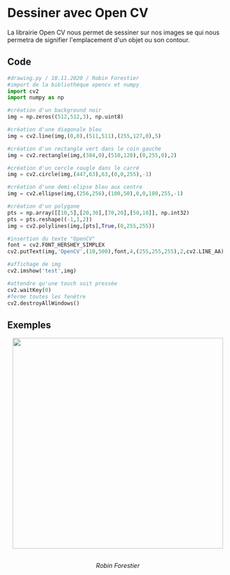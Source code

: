 # Dessiner avec Open CV

La librairie Open CV nous permet de sessiner sur nos images se qui nous permetra 
de signifier l'emplacement d'un objet ou son contour.

## Code

```python
#drawing.py / 18.11.2020 / Robin Forestier
#import de la bibliothèque opencv et numpy
import cv2
import numpy as np

#création d'un background noir
img = np.zeros((512,512,3), np.uint8)

#création d'une diagonale bleu
img = cv2.line(img,(0,0),(511,511),(255,127,0),5)

#création d'un rectangle vert dans le coin gauche
img = cv2.rectangle(img,(384,0),(510,128),(0,255,0),2)

#création d'un cercle rougle dans le carré
img = cv2.circle(img,(447,63),63,(0,0,255),-1)

#création d'une demi-elipse bleu aux centre
img = cv2.ellipse(img,(256,256),(100,50),0,0,180,255,-1)

#création d'un polygone
pts = np.array([[10,5],[20,30],[70,20],[50,10]], np.int32)
pts = pts.reshape((-1,1,2))
img = cv2.polylines(img,[pts],True,(0,255,255))

#insertion du texte "OpenCV"
font = cv2.FONT_HERSHEY_SIMPLEX
cv2.putText(img,'OpenCV',(10,500),font,4,(255,255,255),2,cv2.LINE_AA)

#affichage de img
cv2.imshow('test',img)

#attendre qu'une touch soit pressée
cv2.waitKey(0)
#ferme toutes les fenêtre
cv2.destroyAllWindows()

```

## Exemples

<div align="center">

<p> <img src="http://172.16.32.230/Forestier/reconnaissance-visuel/raw/master/5_Programmation/test/9_dessiner/Exemples/01.png"  width="480" height="480"> <p> 

</div>

<h2> </h2>

<div align="center">
    <i>Robin Forestier</i>
</div>
